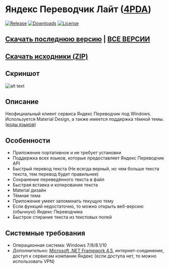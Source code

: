 # Яндекс Переводчик Лайт ([4PDA](http://4pda.ru/forum/index.php?showtopic=970814))
[![Release](https://img.shields.io/github/release/Zalexanninev15/Yandex-Translate-Lite.svg?style=flat-square)](https://github.com/Zalexanninev15/Yandex-Translate-Lite/releases/latest)
[![Downloads](https://img.shields.io/github/downloads/Zalexanninev15/Yandex-Translate-Lite/total.svg?style=flat-square)](https://github.com/Zalexanninev15/Yandex-Translate-Lite/latest)
[![License](https://img.shields.io/github/license/Zalexanninev15/Yandex-Translate-Lite.svg?style=flat-square)](https://github.com/Zalexanninev15/Yandex-Translate-Litep/blob/master/LICENSE)
## [Скачать последнюю версию](https://github.com/Zalexanninev15/Yandex-Translate-Lite/releases/download/1.5/App.zip) | [ВСЕ ВЕРСИИ](https://github.com/Zalexanninev15/Yandex-Translate-Lite/releases)
## [Скачать исходники (ZIP)](https://github.com/Zalexanninev15/Yandex-Translate-Lite/archive/master.zip) 

## Скриншот
![alt text](https://i.imgur.com/a1yWaQR.jpg)

## Описание
Неофициальный клиент сервиса Яндекс Переводчик под Windows. Используется Material Design, а также имеется поддержка тёмной темы. ([коды языков](https://github.com/Zalexanninev15/Yandex-Translate-Lite/blob/master/%D0%9A%D0%BE%D0%B4%D1%8B%20%D1%8F%D0%B7%D1%8B%D0%BA%D0%BE%D0%B2/README.md))

## Особенности
* Приложение портативное и не требует установки
* Поддержка всех языков, которые предоставляет Яндекс Переводчик API
* Быстрый перевод текста
(Не всегда верный, но чем больше текста текста, тем перевод будет правильнее)
* Сохранение переведённого текста в файл
* Быстрая вставка и копирование текста
* Material дизайн
* Тёмная тема
* Приложение умеет запоминать текущую тему
* Если функций недостаточно, то можно открыть веб-версию (обычную) Яндекс Переводчика
* Быстрое стирание текста из текстовых полей

## Системные требования
* Операционная система: Windows 7/8/8.1/10
* Дополнительно: [Microsoft .NET Framework 4.5](https://www.microsoft.com/ru-ru/download/details.aspx?id=30653), интернет-соединение, доступ к сервисам компании Яндекс (если доступа нет, то можно использовать VPN)
